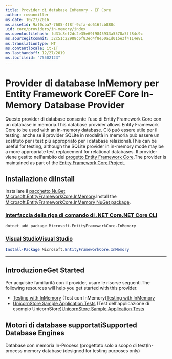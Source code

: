 ```yaml
---
title: Provider di database InMemory - EF Core
author: rowanmiller
ms.date: 10/27/2016
ms.assetid: 9af0cba7-7605-4f8f-9cfa-dd616fcb880c
uid: core/providers/in-memory/index
ms.openlocfilehash: fd31c8ef2dc2e35e69f9845933a5578a5ff84c9c
ms.sourcegitcommit: 32c51c22988c6f83ed4f8e50a1d01be3f4114e81
ms.translationtype: HT
ms.contentlocale: it-IT
ms.lasthandoff: 12/27/2019
ms.locfileid: "75502123"
---
```

# <a name="ef-core-in-memory-database-provider"></a><span data-ttu-id="0aec1-102">Provider di database InMemory per Entity Framework Core</span><span class="sxs-lookup"><span data-stu-id="0aec1-102">EF Core In-Memory Database Provider</span></span>

<span data-ttu-id="0aec1-103">Questo provider di database consente l'uso di Entity Framework Core con un database in memoria.</span><span class="sxs-lookup"><span data-stu-id="0aec1-103">This database provider allows Entity Framework Core to be used with an in-memory database.</span></span> <span data-ttu-id="0aec1-104">Ciò può essere utile per il testing, anche se il provider SQLite in modalità in memoria può essere un sostituto per i test più appropriato per i database relazionali.</span><span class="sxs-lookup"><span data-stu-id="0aec1-104">This can be useful for testing, although the SQLite provider in in-memory mode may be a more appropriate test replacement for relational databases.</span></span> <span data-ttu-id="0aec1-105">Il provider viene gestito nell'ambito del [progetto Entity Framework Core](https://github.com/aspnet/EntityFrameworkCore).</span><span class="sxs-lookup"><span data-stu-id="0aec1-105">The provider is maintained as part of the [Entity Framework Core Project](https://github.com/aspnet/EntityFrameworkCore).</span></span>

## <a name="install"></a><span data-ttu-id="0aec1-106">Installazione di</span><span class="sxs-lookup"><span data-stu-id="0aec1-106">Install</span></span>

<span data-ttu-id="0aec1-107">Installare il [pacchetto NuGet Microsoft.EntityFrameworkCore.InMemory](https://www.nuget.org/packages/Microsoft.EntityFrameworkCore.InMemory/).</span><span class="sxs-lookup"><span data-stu-id="0aec1-107">Install the [Microsoft.EntityFrameworkCore.InMemory NuGet package](https://www.nuget.org/packages/Microsoft.EntityFrameworkCore.InMemory/).</span></span>

### <a name="net-core-clitabdotnet-core-cli"></a>[<span data-ttu-id="0aec1-108">Interfaccia della riga di comando di .NET Core</span><span class="sxs-lookup"><span data-stu-id="0aec1-108">.NET Core CLI</span></span>](#tab/dotnet-core-cli)

```dotnetcli
dotnet add package Microsoft.EntityFrameworkCore.InMemory
```

### <a name="visual-studiotabvs"></a>[<span data-ttu-id="0aec1-109">Visual Studio</span><span class="sxs-lookup"><span data-stu-id="0aec1-109">Visual Studio</span></span>](#tab/vs)

``` powershell
Install-Package Microsoft.EntityFrameworkCore.InMemory
```

***

## <a name="get-started"></a><span data-ttu-id="0aec1-110">Introduzione</span><span class="sxs-lookup"><span data-stu-id="0aec1-110">Get Started</span></span>

<span data-ttu-id="0aec1-111">Per acquisire familiarità con il provider, usare le risorse seguenti.</span><span class="sxs-lookup"><span data-stu-id="0aec1-111">The following resources will help you get started with this provider.</span></span>

* <span data-ttu-id="0aec1-112">[Testing with InMemory](../../miscellaneous/testing/in-memory.md) (Test con InMemory)</span><span class="sxs-lookup"><span data-stu-id="0aec1-112">[Testing with InMemory](../../miscellaneous/testing/in-memory.md)</span></span>
* <span data-ttu-id="0aec1-113">[UnicornStore Sample Application Tests](https://github.com/rowanmiller/UnicornStore/blob/master/UnicornStore/src/UnicornStore.Tests/Controllers/ShippingControllerTests.cs) (Test dell'applicazione di esempio UnicornStore)</span><span class="sxs-lookup"><span data-stu-id="0aec1-113">[UnicornStore Sample Application Tests](https://github.com/rowanmiller/UnicornStore/blob/master/UnicornStore/src/UnicornStore.Tests/Controllers/ShippingControllerTests.cs)</span></span>

## <a name="supported-database-engines"></a><span data-ttu-id="0aec1-114">Motori di database supportati</span><span class="sxs-lookup"><span data-stu-id="0aec1-114">Supported Database Engines</span></span>

<span data-ttu-id="0aec1-115">Database con memoria In-Process (progettato solo a scopo di test)</span><span class="sxs-lookup"><span data-stu-id="0aec1-115">In-process memory database (designed for testing purposes only)</span></span>
